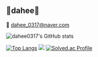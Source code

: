 
<!--
**dahee0317/dahee0317** is a ✨ _special_ ✨ repository because its `README.md` (this file) appears on your GitHub profile.

Here are some ideas to get you started:

- 🔭 I’m currently working on ...
- 🌱 I’m currently learning ...
- 👯 I’m looking to collaborate on ...
- 🤔 I’m looking for help with ...
- 💬 Ask me about ...
- 📫 How to reach me: ...
- 😄 Pronouns: ...
- ⚡ Fun fact: ...
-->


<h2> 🌼dahee🌼 </h2>

<span> 💌 dahee_0317@naver.com </span>

![dahee0317's GitHub stats](https://github-readme-stats.vercel.app/api?username=dahee0317&show_icons=true&theme=default) 

[![Top Langs](https://github-readme-stats.vercel.app/api/top-langs/?username=dahee0317&layout=compact&theme=default_repocard&langs_count=8)](https://github.com/anuraghazra/github-readme-stats)
<img src="http://mazandi.herokuapp.com/api?handle={dahee0317}&theme=cold"/>
[![Solved.ac Profile](http://mazassumnida.wtf/api/v2/generate_badge?boj=dahee0317)](https://solved.ac/dahee0317)







